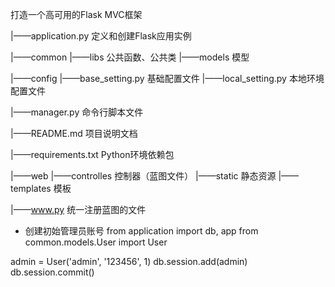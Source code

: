 
打造一个高可用的Flask MVC框架



|——application.py  定义和创建Flask应用实例

|——common
        |——libs    公共函数、公共类
        |——models  模型        
        
|——config
        |——base_setting.py   基础配置文件
        |——local_setting.py  本地环境配置文件
        
|——manager.py  命令行脚本文件

|——README.md   项目说明文档

|——requirements.txt   Python环境依赖包

|——web
       |——controlles  控制器（蓝图文件）
       |——static      静态资源
       |——templates   模板   
       
|——www.py  统一注册蓝图的文件


* 创建初始管理员账号
from application import db, app
from common.models.User import User

admin = User('admin', '123456', 1)
db.session.add(admin)
db.session.commit()